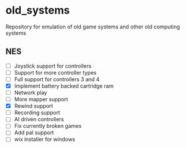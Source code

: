 # old_systems
Repository for emulation of old game systems and other old computing systems

## NES
- [ ] Joystick support for controllers
- [ ] Support for more controller types
- [ ] Full support for controllers 3 and 4
- [x] Implement battery backed cartridge ram
- [ ] Network play
- [ ] More mapper support
- [x] Rewind support
- [ ] Recording support
- [ ] AI driven controllers
- [ ] Fix currently broken games
- [ ] Add pal support
- [ ] wix installer for windows